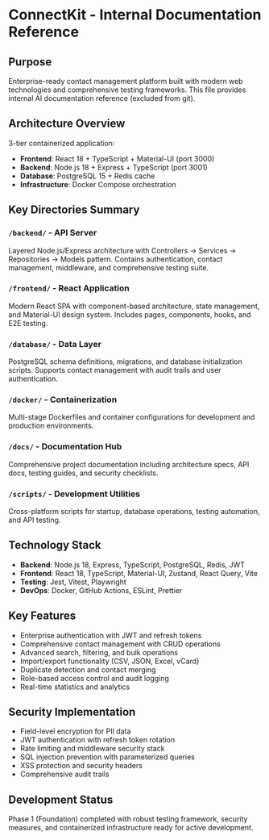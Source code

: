 # ConnectKit - Internal Documentation Reference

## Purpose
Enterprise-ready contact management platform built with modern web technologies and comprehensive testing frameworks. This file provides internal AI documentation reference (excluded from git).

## Architecture Overview
3-tier containerized application:
- **Frontend**: React 18 + TypeScript + Material-UI (port 3000)
- **Backend**: Node.js 18 + Express + TypeScript (port 3001) 
- **Database**: PostgreSQL 15 + Redis cache
- **Infrastructure**: Docker Compose orchestration

## Key Directories Summary

### `/backend/` - API Server
Layered Node.js/Express architecture with Controllers → Services → Repositories → Models pattern.
Contains authentication, contact management, middleware, and comprehensive testing suite.

### `/frontend/` - React Application  
Modern React SPA with component-based architecture, state management, and Material-UI design system.
Includes pages, components, hooks, and E2E testing.

### `/database/` - Data Layer
PostgreSQL schema definitions, migrations, and database initialization scripts.
Supports contact management with audit trails and user authentication.

### `/docker/` - Containerization
Multi-stage Dockerfiles and container configurations for development and production environments.

### `/docs/` - Documentation Hub
Comprehensive project documentation including architecture specs, API docs, testing guides, and security checklists.

### `/scripts/` - Development Utilities
Cross-platform scripts for startup, database operations, testing automation, and API testing.

## Technology Stack
- **Backend**: Node.js 18, Express, TypeScript, PostgreSQL, Redis, JWT
- **Frontend**: React 18, TypeScript, Material-UI, Zustand, React Query, Vite
- **Testing**: Jest, Vitest, Playwright
- **DevOps**: Docker, GitHub Actions, ESLint, Prettier

## Key Features
- Enterprise authentication with JWT and refresh tokens
- Comprehensive contact management with CRUD operations
- Advanced search, filtering, and bulk operations
- Import/export functionality (CSV, JSON, Excel, vCard)
- Duplicate detection and contact merging
- Role-based access control and audit logging
- Real-time statistics and analytics

## Security Implementation
- Field-level encryption for PII data
- JWT authentication with refresh token rotation
- Rate limiting and middleware security stack
- SQL injection prevention with parameterized queries
- XSS protection and security headers
- Comprehensive audit trails

## Development Status
Phase 1 (Foundation) completed with robust testing framework, security measures, and containerized infrastructure ready for active development.